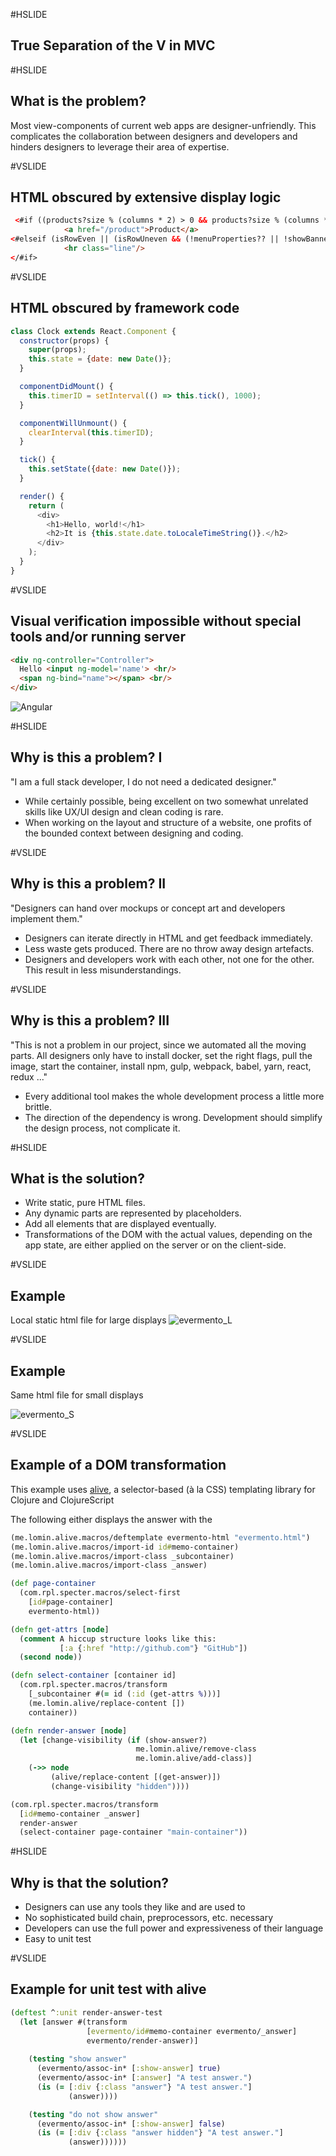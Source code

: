 #HSLIDE

## True Separation of  the V in MVC

#HSLIDE

## What is the problem?

Most view-components of current web apps are designer-unfriendly. This complicates the collaboration between designers and developers and hinders designers to leverage their area of expertise.

#VSLIDE

## HTML obscured by extensive display logic
```HTML
 <#if ((products?size % (columns * 2) > 0 && products?size % (columns * 2) <= columns - 1 )) && menuProperties?? && showBanner>
            <a href="/product">Product</a>
<#elseif (isRowEven || (isRowUneven && (!menuProperties?? || !showBanner))) && product_has_next>
            <hr class="line"/>
</#if>
```

#VSLIDE

## HTML obscured by framework code 

```JavaScript
class Clock extends React.Component {
  constructor(props) {
    super(props);
    this.state = {date: new Date()};
  }

  componentDidMount() {
    this.timerID = setInterval(() => this.tick(), 1000);
  }

  componentWillUnmount() {
    clearInterval(this.timerID);
  }

  tick() {
    this.setState({date: new Date()});
  }

  render() {
    return (
      <div>
        <h1>Hello, world!</h1>
        <h2>It is {this.state.date.toLocaleTimeString()}.</h2>
      </div>
    );
  }
}
```

#VSLIDE

## Visual verification impossible without special tools and/or running server

```HTML
<div ng-controller="Controller">
  Hello <input ng-model='name'> <hr/>
  <span ng-bind="name"></span> <br/>
</div>
```

![Angular](docs/angular.png)

#HSLIDE

## Why is this a problem? I

"I am a full stack developer, I do not need a dedicated designer."

- While certainly possible, being excellent on two somewhat unrelated skills like UX/UI design and clean coding is rare.       <!-- .element: class="fragment" -->
- When working on the layout and structure of a website, one profits of the bounded context between designing and coding.      <!-- .element: class="fragment" -->

#VSLIDE

## Why is this a problem? II

"Designers can hand over mockups or concept art and developers implement them."

- Designers can iterate directly in HTML and get feedback immediately.       <!-- .element: class="fragment" -->
- Less waste gets produced. There are no throw away design artefacts.    <!-- .element: class="fragment" -->
- Designers and developers work with each other, not one for the other. This result in less misunderstandings.  <!-- .element: class="fragment" -->

#VSLIDE

## Why is this a problem? III

"This is not a problem in our project, since we automated all the moving parts. All designers only have to install docker, set the right flags, pull the image, start the container, install npm, gulp, webpack, babel, yarn, react, redux ..."

- Every additional tool makes the whole development process a little more brittle. <!-- .element: class="fragment" -->
- The direction of the dependency is wrong. Development should simplify the design process, not complicate it. <!-- .element: class="fragment" -->

#HSLIDE

## What is the solution?

- Write static, pure HTML files.
- Any dynamic parts are represented by placeholders.
- Add all elements that are displayed eventually.
- Transformations of the DOM with the actual values, depending on the app state, are either applied on the server or on the client-side.

#VSLIDE

## Example

Local static html file for large displays
![evermento_L](docs/evermento_L.png)

#VSLIDE

## Example

Same html file for small displays

![evermento_S](docs/evermento_S.png)

#VSLIDE

## Example of a DOM transformation

This example uses [alive](https://github.com/lomin/alive), a selector-based (à la CSS) templating library for Clojure and ClojureScript

The following  either displays the answer with the  

```Clojure
(me.lomin.alive.macros/deftemplate evermento-html "evermento.html")
(me.lomin.alive.macros/import-id id#memo-container)
(me.lomin.alive.macros/import-class _subcontainer)
(me.lomin.alive.macros/import-class _answer)

(def page-container
  (com.rpl.specter.macros/select-first
    [id#page-container]
    evermento-html))

(defn get-attrs [node]
  (comment A hiccup structure looks like this:
           [:a {:href "http://github.com"} "GitHub"])
  (second node))

(defn select-container [container id]
  (com.rpl.specter.macros/transform
    [_subcontainer #(= id (:id (get-attrs %)))]
    (me.lomin.alive/replace-content [])
    container))

(defn render-answer [node]
  (let [change-visibility (if (show-answer?)
                            me.lomin.alive/remove-class
                            me.lomin.alive/add-class)]
    (->> node
         (alive/replace-content [(get-answer)])
         (change-visibility "hidden"))))

(com.rpl.specter.macros/transform
  [id#memo-container _answer]
  render-answer
  (select-container page-container "main-container"))
```

#HSLIDE

## Why is that the solution?

 - Designers can use any tools they like and are used to <!-- .element: class="fragment" -->
 - No sophisticated build chain, preprocessors, etc. necessary <!-- .element: class="fragment" -->
 - Developers can use the full power and expressiveness of their language <!-- .element: class="fragment" -->
 - Easy to unit test  <!-- .element: class="fragment" -->

#VSLIDE

## Example for unit test with alive
```Clojure
(deftest ^:unit render-answer-test
  (let [answer #(transform
                 [evermento/id#memo-container evermento/_answer]
                 evermento/render-answer)]
    
    (testing "show answer"
      (evermento/assoc-in* [:show-answer] true)
      (evermento/assoc-in* [:answer] "A test answer.")
      (is (= [:div {:class "answer"} "A test answer."]
             (answer))))

    (testing "do not show answer"
      (evermento/assoc-in* [:show-answer] false)
      (is (= [:div {:class "answer hidden"} "A test answer."]
             (answer))))))
```


